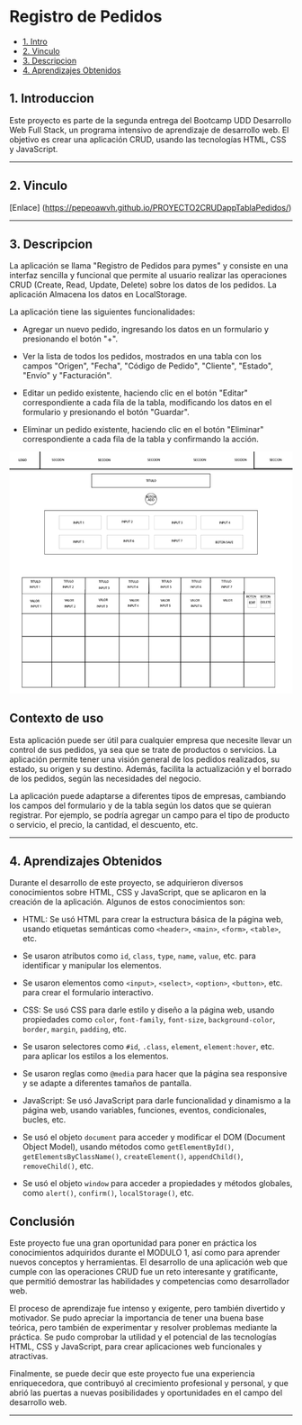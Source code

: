 # Registro de Pedidos


* [1. Intro](#1-introduccion)
* [2. Vinculo](#2-vinculo)
* [3. Descripcion](#3-descripcion)
* [4. Aprendizajes Obtenidos](#4-aprendizajes-obtenidos)

## 1. Introduccion

Este proyecto es parte de la segunda entrega del Bootcamp UDD Desarrollo Web Full Stack, un programa intensivo de aprendizaje de desarrollo web.
El objetivo es crear una aplicación CRUD, usando las tecnologías HTML, CSS y JavaScript.

****

## 2. Vinculo
[Enlace] (https://pepeoawvh.github.io/PROYECTO2CRUDappTablaPedidos/)

****

## 3. Descripcion

La aplicación se llama "Registro de Pedidos para pymes" y consiste en una interfaz sencilla y funcional que permite al usuario realizar 
las operaciones CRUD (Create, Read, Update, Delete) sobre los datos de los pedidos. La aplicación Almacena los datos en LocalStorage.

 La aplicación tiene las siguientes funcionalidades:

- Agregar un nuevo pedido, ingresando los datos en un formulario y presionando el botón "+".

- Ver la lista de todos los pedidos, mostrados en una tabla con los campos "Origen", "Fecha", "Código de Pedido", "Cliente", "Estado", "Envío" y "Facturación".

- Editar un pedido existente, haciendo clic en el botón "Editar" correspondiente a cada fila de la tabla, modificando los datos en el formulario y presionando el botón "Guardar".

- Eliminar un pedido existente, haciendo clic en el botón "Eliminar" correspondiente a cada fila de la tabla y confirmando la acción.

![Prototipo](./public/assets/prototipo_simple/esquema.jpg)
 
## Contexto de uso

Esta aplicación puede ser útil para cualquier empresa que necesite llevar un control de sus pedidos, 
ya sea que se trate de productos o servicios. La aplicación permite tener una visión general de los pedidos realizados, 
su estado, su origen y su destino. Además, facilita la actualización y el borrado de los pedidos, según las necesidades del negocio.

La aplicación puede adaptarse a diferentes tipos de empresas, cambiando los campos del formulario y de la tabla según los datos que se quieran registrar. 
Por ejemplo, se podría agregar un campo para el tipo de producto o servicio, el precio, la cantidad, el descuento, etc.

****

## 4. Aprendizajes Obtenidos 


Durante el desarrollo de este proyecto, se adquirieron diversos conocimientos sobre HTML, CSS y JavaScript, 
que se aplicaron en la creación de la aplicación. Algunos de estos conocimientos son:

- HTML: Se usó HTML para crear la estructura básica de la página web, usando etiquetas semánticas como `<header>`, `<main>`, `<form>`, `<table>`, etc.
- Se usaron atributos como `id`, `class`, `type`, `name`, `value`, etc. para identificar y manipular los elementos.
- Se usaron elementos como `<input>`, `<select>`, `<option>`, `<button>`, etc. para crear el formulario interactivo.

- CSS: Se usó CSS para darle estilo y diseño a la página web, usando propiedades como `color`, `font-family`, `font-size`, `background-color`, `border`, `margin`, `padding`, etc.
- Se usaron selectores como `#id`, `.class`, `element`, `element:hover`, etc. para aplicar los estilos a los elementos.
- Se usaron reglas como `@media` para hacer que la página sea responsive y se adapte a diferentes tamaños de pantalla.

- JavaScript: Se usó JavaScript para darle funcionalidad y dinamismo a la página web, usando variables, funciones, eventos, condicionales, bucles, etc.
- Se usó el objeto `document` para acceder y modificar el DOM (Document Object Model), usando métodos como `getElementById()`, `getElementsByClassName()`, `createElement()`, `appendChild()`, `removeChild()`, etc.
- Se usó el objeto `window` para acceder a propiedades y métodos globales, como `alert()`, `confirm()`, `localStorage()`, etc.
  

## Conclusión
Este proyecto fue una gran oportunidad para poner en práctica los conocimientos adquiridos durante el MODULO 1, 
así como para aprender nuevos conceptos y herramientas. El desarrollo de una aplicación web que cumple con las operaciones CRUD fue un reto interesante y gratificante, 
que permitió demostrar las habilidades y competencias como desarrollador web.

El proceso de aprendizaje fue intenso y exigente, pero también divertido y motivador. 
Se pudo apreciar la importancia de tener una buena base teórica, pero también de experimentar y resolver problemas mediante la práctica. 
Se pudo comprobar la utilidad y el potencial de las tecnologías HTML, CSS y JavaScript, para crear aplicaciones web funcionales y atractivas.

 
Finalmente, se puede decir que este proyecto fue una experiencia enriquecedora, que contribuyó al crecimiento profesional y personal, 
y que abrió las puertas a nuevas posibilidades y oportunidades en el campo del desarrollo web.

****
